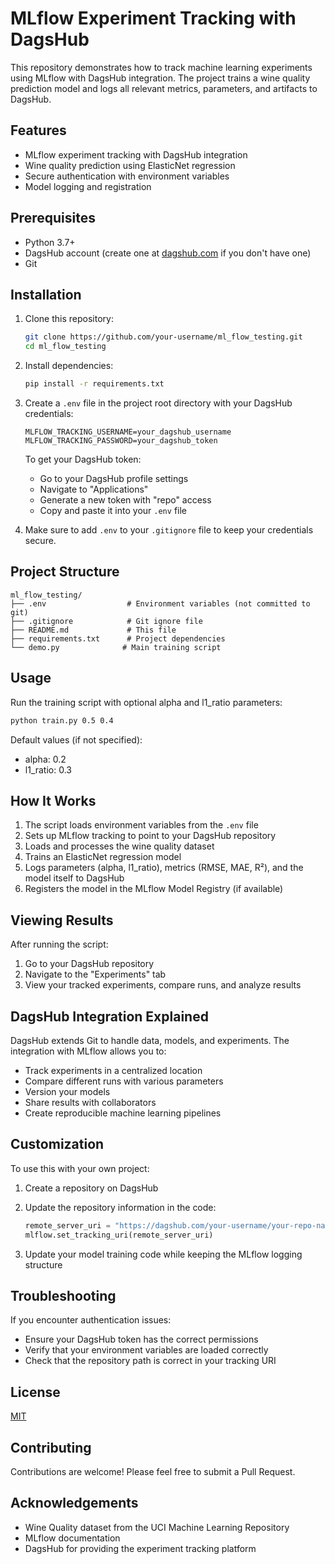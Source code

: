 # MLflow Experiment Tracking with DagsHub

This repository demonstrates how to track machine learning experiments using MLflow with DagsHub integration. The project trains a wine quality prediction model and logs all relevant metrics, parameters, and artifacts to DagsHub.

## Features

- MLflow experiment tracking with DagsHub integration
- Wine quality prediction using ElasticNet regression
- Secure authentication with environment variables
- Model logging and registration

## Prerequisites

- Python 3.7+
- DagsHub account (create one at [dagshub.com](https://dagshub.com) if you don't have one)
- Git

## Installation

1. Clone this repository:
   ```bash
   git clone https://github.com/your-username/ml_flow_testing.git
   cd ml_flow_testing
   ```

2. Install dependencies:
   ```bash
   pip install -r requirements.txt
   ```

3. Create a `.env` file in the project root directory with your DagsHub credentials:
   ```
   MLFLOW_TRACKING_USERNAME=your_dagshub_username
   MLFLOW_TRACKING_PASSWORD=your_dagshub_token
   ```

   To get your DagsHub token:
   - Go to your DagsHub profile settings
   - Navigate to "Applications"
   - Generate a new token with "repo" access
   - Copy and paste it into your `.env` file

4. Make sure to add `.env` to your `.gitignore` file to keep your credentials secure.

## Project Structure

```
ml_flow_testing/
├── .env                  # Environment variables (not committed to git)
├── .gitignore            # Git ignore file
├── README.md             # This file
├── requirements.txt      # Project dependencies
└── demo.py              # Main training script
```

## Usage

Run the training script with optional alpha and l1_ratio parameters:

```bash
python train.py 0.5 0.4
```

Default values (if not specified):
- alpha: 0.2
- l1_ratio: 0.3

## How It Works

1. The script loads environment variables from the `.env` file
2. Sets up MLflow tracking to point to your DagsHub repository
3. Loads and processes the wine quality dataset
4. Trains an ElasticNet regression model
5. Logs parameters (alpha, l1_ratio), metrics (RMSE, MAE, R²), and the model itself to DagsHub
6. Registers the model in the MLflow Model Registry (if available)

## Viewing Results

After running the script:

1. Go to your DagsHub repository
2. Navigate to the "Experiments" tab
3. View your tracked experiments, compare runs, and analyze results

## DagsHub Integration Explained

DagsHub extends Git to handle data, models, and experiments. The integration with MLflow allows you to:

- Track experiments in a centralized location
- Compare different runs with various parameters
- Version your models
- Share results with collaborators
- Create reproducible machine learning pipelines

## Customization

To use this with your own project:

1. Create a repository on DagsHub
2. Update the repository information in the code:
   ```python
   remote_server_uri = "https://dagshub.com/your-username/your-repo-name.mlflow"
   mlflow.set_tracking_uri(remote_server_uri)
   ```

3. Update your model training code while keeping the MLflow logging structure

## Troubleshooting

If you encounter authentication issues:
- Ensure your DagsHub token has the correct permissions
- Verify that your environment variables are loaded correctly
- Check that the repository path is correct in your tracking URI

## License

[MIT](LICENSE)

## Contributing

Contributions are welcome! Please feel free to submit a Pull Request.

## Acknowledgements

- Wine Quality dataset from the UCI Machine Learning Repository
- MLflow documentation
- DagsHub for providing the experiment tracking platform
